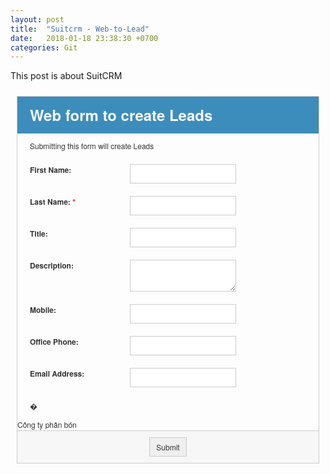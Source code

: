 ```yaml
---
layout: post
title:  "Suitcrm - Web-to-Lead"
date:   2018-01-18 23:38:30 +0700
categories: Git
---
```

This post is about SuitCRM
<!-- CRM -->
<html lang='en_us'><head><meta http-equiv="Content-Type" content="text/html; charset=UTF-8"></head><body><style type="text/css"><!--
form#WebToLeadForm, form#WebToLeadForm * {margin: 0; padding: 0; border: none; color: #333; font-size: 12px; line-height: 1.6em; font-family: 'Helvetica Neue', Helvetica, Arial, sans-serif;}
form#WebToLeadForm {float: left; border: 1px solid #ccc; margin: 10px;}
form#WebToLeadForm h1 {font-size: 32px; font-weight: bold; background-color: rgb(60, 141, 188); color: rgb(247, 247, 247); padding: 10px 20px;}
form#WebToLeadForm h2 {font-size: 24px; font-weight: bold; background-color: rgb(60, 141, 188); color: rgb(247, 247, 247); padding: 10px 20px;}
form#WebToLeadForm h3 {font-size: 12px; font-weight: bold; padding: 10px 20px;}
form#WebToLeadForm h4 {font-size: 10px; font-weight: bold; padding: 10px 20px;}
form#WebToLeadForm h5 {font-size: 8px; font-weight: bold; padding: 10px 20px;}
form#WebToLeadForm h6 {font-size: 6px; font-weight: bold; padding: 10px 20px;}
form#WebToLeadForm p {padding: 10px 20px;}
form#WebToLeadForm input,
form#WebToLeadForm select,
form#WebToLeadForm textarea {border: 1px solid #ccc; display: block; float: left; min-width: 170px; padding: 5px;}
form#WebToLeadForm select {background-color: white;}
form#WebToLeadForm input[type="button"],
form#WebToLeadForm input[type="submit"] {display: inline; float: none; padding: 5px 10px; width: auto; min-width: auto;}
form#WebToLeadForm input[type="checkbox"],
form#WebToLeadForm input[type="radio"] {width: 18px; min-width: auto;}
form#WebToLeadForm div.col {display: block; float: left; width: 330px; padding: 10px 20px;}
form#WebToLeadForm div.clear {display: block; float: none; clear: both; height: 0px; overflow: hidden;}
form#WebToLeadForm div.center {text-align: center;}
form#WebToLeadForm div.buttons {padding: 10px 0; border-top: 1px solid #ccc; background-color: #f7f7f7}
form#WebToLeadForm label {display: block; float: left; width: 160px; font-weight: bold;}
form#WebToLeadForm span.required {color: #FF0000;}
--></style>
<!-- TODO ???
<script type="text/javascript" src='http://localhost:8881/cache/include/javascript/sugar_grp1.js?v=4v6jWMXEWD9t6Hwny4mKjg'></script>
--><form id="WebToLeadForm" action="http://localhost:8881/index.php?entryPoint=WebToPersonCapture" method="POST" name="WebToLeadForm">
<h2>Web form to create Leads</h2>
<p>Submitting this form will create Leads</p>
<div class="row">
<div class="col"><label>First Name: </label><input name="first_name" id="first_name" type="text" /></div>
<div class="col"><label>Last Name: <span class="required">*</span></label><input name="last_name" id="last_name" type="text" required="" /></div>
<div class="clear">� </div>
</div>
<div class="row">
<div class="col"><label>Title: </label><input name="title" id="title" type="text" /></div>
<div class="col"><label>Description: </label><span class="sugarslot"><textarea name="description" id="description"> </textarea></span></div>
<div class="clear">� </div>
</div>
<div class="row">
<div class="col"><label>Mobile: </label><input name="phone_mobile" id="phone_mobile" type="text" /></div>
<div class="col"><label>Office Phone: </label><input name="phone_work" id="phone_work" type="text" /></div>
<div class="clear">� </div>
</div>
<div class="row">
<div class="col"><label>Email Address: </label><input name="email1" id="email1" type="email" /></div>
<div class="col">� </div>
<div class="clear">� </div>
</div>
Công ty phân bón
<div class="row center buttons"><input class="button" name="Submit" type="submit" value="Submit" onclick="submit_form();" />
<div class="clear">� </div>
</div>
<input name="campaign_id" id="campaign_id" type="hidden" value="9891a3dd-4ab3-5c48-6e35-5a60ce4e2694" /> <input name="assigned_user_id" id="assigned_user_id" type="hidden" value="1" /> <input name="moduleDir" id="moduleDir" type="hidden" value="Leads" /></form>
<p>
<script type="text/javascript">// <![CDATA[
    function submit_form() {
        if (typeof(validateCaptchaAndSubmit) != 'undefined') {
            validateCaptchaAndSubmit();
        } else {
            check_webtolead_fields();
            //document.WebToLeadForm.submit();
        }
    }

    function check_webtolead_fields() {
        if (document.getElementById('bool_id') != null) {
            var reqs = document.getElementById('bool_id').value;
            bools = reqs.substring(0, reqs.lastIndexOf(';'));
            var bool_fields = new Array();
            var bool_fields = bools.split(';');
            nbr_fields = bool_fields.length;
            for (var i = 0; i < nbr_fields; i++) {
                if (document.getElementById(bool_fields[i]).value == 'on') {
                    document.getElementById(bool_fields[i]).value = 1;
                } else {
                    document.getElementById(bool_fields[i]).value = 0;
                }
            }
        }
    }
// ]]></script>
</p></body></html>
<!-- CRM -->

[jekyll-docs]: https://jekyllrb.com/docs/home
[jekyll-gh]:   https://github.com/jekyll/jekyll
[jekyll-talk]: https://talk.jekyllrb.com/

